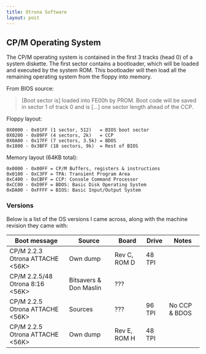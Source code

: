 ```yaml
---
title: Otrona Software
layout: post
---
```


## CP/M Operating System

The CP/M operating system is contained in the first 3 tracks (head 0) of a system diskette.
The first sector contains a bootloader, which will be loaded and executed by the system ROM.
This bootloader will then load all the remaining operating system from the floppy into memory.

From BIOS source:
> [Boot sector is] loaded into FE00h by PROM.
> Boot code will be saved in sector 1 of track 0 and is [...] one sector length ahead of the CCP.

Floppy layout:
```
0X0000 - 0x01FF (1 sector, 512)   = BIOS boot sector
0X0200 - 0x09FF (4 sectors, 2k)   = CCP
0X0A00 - 0x17FF (7 sectors, 3.5k) = BDOS
0x1800 - 0x3BFF (18 sectors, 9k)  = Rest of BIOS
```

Memory layout (64KB total):
```
0x0000 - 0x00FF = CP/M Buffers, registers & instructions
0x0100 - 0xC3FF = TPA: Transient Program Area
0xC400 - 0xCBFF = CCP: Console Command Processor
0xCC00 - 0xD9FF = BDOS: Basic Disk Operating System
0xDA00 - 0xFFFF = BIOS: Basic Input/Output System
```

### Versions

Below is a list of the OS versions I came across, along with the machine revision they came with:

<div class="table-wrapper" markdown="block">

| Boot message                    | Source                 | Board        | Drive  | Notes               |
| --------------------------------| ---------------------- | ------------ | ------ | ------------------- |
| CP/M 2.2.3 Otrona ATTACHE <56K> | Own dump               | Rev C, ROM D | 48 TPI |                     |         |
| CP/M 2.2.5/48 Otrona 8:16 <56K> | Bitsavers & Don Maslin | ???          |        |                     |
| CP/M 2.2.5 Otrona ATTACHE <56K> | Sources                | ???          | 96 TPI | No CCP & BDOS       |
| CP/M 2.2.5 Otrona ATTACHE <56K> | Own dump               | Rev E, ROM H | 48 TPI |                     |

</div>
